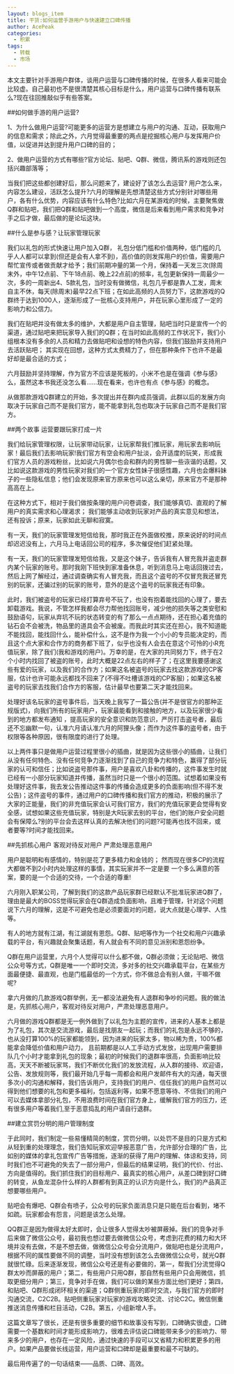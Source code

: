 ```yaml
---
layout: blogs_item
title: 干货:如何运营手游用户与快速建立口碑传播
author: AcePeak
categories:
  - 积累
tags:
  - 转载
  - 市场
---
```



本文主要针对手游用户群体，谈用户运营与口碑传播的时候，在很多人看来可能会比较虚。自己最初也不是很清楚其核心目标是什么，用户运营与口碑传播有联系么?现在往回推敲似乎有些答案。


##如何做手游的用户运营?


1、为什么做用户运营?可能更多的运营方是想建立与用户的沟通、互动，获取用户的信息和需求；除此之外，六月觉得最重要的两点是挖掘核心用户与发挥用户价值，以促进并达到提升用户口碑的目的；


2、做用户运营的方式有哪些?官方论坛、贴吧、Q群、微信，腾讯系的游戏则还包括兴趣部落等；


当我们把这些都创建好后，那么问题来了，建设好了该怎么去运营? 用户怎么来，内容怎么建设，活跃怎么提升?六月的理解是先想清楚这些方式分别针对哪些用户，各有什么优势，内容应该有什么特色?比如六月在某游戏的时候，主要聚焦做Q群和贴吧，我们把Q群和贴吧做到一个高度，微信是后来看到用户需求和竞争对手之后才做，最后做的是论坛这块。



##什么是参与感？让玩家管理玩家


我们以礼包的形式快速让用户加入Q群， 礼包分低门槛和价值两种，低门槛的几乎人人都可以拿到(但还是会有人拿不到)，高价值的则发挥用户的价值，需要用户帮忙宣传或者做贡献才给予；我们前期冲量的第一个月，保持着一天发三次(除周末外，中午12点前、下午18点前、晚上22点前)的频率，礼包更新保持一周最少一次，多的一周新出4、5款礼包，当时没有做微信，礼包几乎都是靠人工发，周末自主不休，每天(除周末)最早22点下班；在如此高频的人员努力下，这款游戏的Q群终于达到1000人，逐渐形成了一批核心支持用户，并在玩家心里形成了一定的影响力和公信力。


我们在贴吧并没有做太多的维护，大都是用户自主管理，贴吧当时只是宣传一个的渠道，通过贴吧来把玩家导入我们的Q群；在当时如此高频的工作状况下，我们小组根本没有多余的人员和精力去做贴吧和设想的特色内容，但我们鼓励并支持用户去活跃贴吧； 其实现在回想，这种方式太费精力了，但在那种条件下也许不是最好却是最合适的方式；


六月鼓励并坚持理解，作为官方不应该是死板的，小米不也是在强调《参与感》么，虽然这本书我还没怎么看……现在看来，也许也有点《参与感》的概念。


从做那款游戏Q群建立的开始，多次提出并在群内成员强调，此群以后的发展方向取决于玩家自己而不是我们官方，能不能拿到礼包也取决于玩家自己而不是我们官方。



##两个故事 运营要跟玩家打成一片


我们给玩家管理权限，让玩家带动玩家，让玩家帮我们推玩家，用玩家去影响玩家！最后我们去影响玩家!我们官方有空会和用户扯淡，会开适度的玩笑，形成我们官方人员的游戏粉丝，比如说六月偶尔也会和群内的男性聊一些诙谐的话题，又比如说这款游戏的男性玩家对我们的一个官方女性妹子很感性趣，六月也会爆料妹子的一些隐私信息；他们会发现原来官方原来也可以这么亲切，原来官方不是那种高高在上。


在这种方式下，相对于我们做按条理的用户问卷调查，我们能够真切、直观的了解用户的真实需求和心理渴求； 我们能够主动收到玩家对产品的真实意见和想法，还有投诉；原来，玩家如此无聊和寂寞。


有一天，我们的玩家管理发短信给我，那时我正在外面做校推，原来说好的时间点却迟迟没有上，六月马上电话回公司的程序，多次催促他们赶紧处理。


有一天，我们的玩家管理发短信给我，又是这个妹子，告诉我有人冒充我并盗走群内某个玩家的账号。那时我刚下班快到家准备休息，听到消息马上电话回拨过去，然后上网了解经过，通过调查确实有人冒充我，而且这个盗号的不仅冒充我还冒充别的玩家，还骗过别的玩家的账号，意外的是这个盗号的玩家我还有印象。


此时，我们被盗号的玩家已经打算弃号不玩了，也没有抱着能找回的心理了，要去卸载游戏。我说，不管怎样我都会尽力帮他找回账号，减少他的损失等之类安慰和鼓励语句，玩家从弃坑不玩的状态转变的有了那么一点点期待，还在担心着充值的钻石会不会被洗，物品里的道具会不会被废。而我此时其实还在担心，我不知道能不能找回，能找回什么，能补偿什么，这不是作为我一个小小的专员能决定的，而且这个点大家和合作方的商务都下班了，似乎也没有人会去在意这个可怜的小R充值玩家，除了我们(我和游戏的用户)。万幸的是，在大家的共同努力下，终于在2个小时内找回了被盗的账号，此时大概是22点左右的样子了；在这里我要感谢这些有爱的玩家，以及我们的合作方；如果这名被盗号的玩家去找这款游戏的CP客服，估计也许可能永远都找不回来了(不得不吐槽该游戏的CP客服)；如果这名被盗号的玩家去找我们合作方的客服，估计最早也要第二天才能找回来。


处理好该名玩家的盗号事件后，当天晚上我写了一篇公告(并不是很官方的那种正规版式)，向我们所有的玩家用户，玩家最能看到和接触的地方，以及玩家很少看到的地方都发布通知 ，提高玩家的安全意识和防范意识，严厉打击盗号者，最后还不忘幽默一句，认准六月请认准六月的阿狸头像；而作为这件事的盗号者，由于权限等各种原因，很有限度的进行了处理。


以上两件事只是做用户运营过程里很小的插曲，就是因为这些很小的插曲，让我们从没有任何特色、没有任何竞争力逐渐找到了自己的竞争力和特色，赢得了部分玩家的认可和信任；比如说盗号那件事，用户是喜欢八卦和传播的，这件事发生时就已经有一小部分玩家知道并传播，虽然当时只是一个很小的范围。试想着如果没有处理好这件事，我去发公告推动这件事的传播会造成更多的负面影响(但不得不发公告)；这件盗号的事件，通过用户的口碑传播和我们官方的推动，积极的展示了大家的正能量，我们的非充值玩家会认可我们官方，我们的充值玩家更会觉得有安全感，试想如果这些充值玩家，特别是大R玩家去别的平台，他们的账户安全问题会有保障么?别的平台会去这样认真的去解决他们的问题?可能再也找不回来，或者要等?时间才能找回来。



##先抓核心用户 客观对待反对用户 严肃处理恶意用户


用户是聪明和有感情的，特别是花了更多精力和金钱的； 然而现在很多CP的流程大都做不到2小时内处理这样的事情，其实玩家并不一定是要 一个多么满意的答案，要的是一个合适的交待，一个合适的尊重!


六月刚入职某公司，了解到我们的这款产品玩家群已经默认不批准玩家进Q群了，理由是最大的BOSS觉得玩家会在Q群造成负面影响，且难于管理，针对这个问题说下六月的理解，这是不可避免也是必须要面对的问题，说大点就是心理学、人性等。


有人的地方就有江湖，有江湖就有恩怨。Q群、贴吧等作为一个社交和用户兴趣承载的平台，有兴趣就会聚集话题，有人就会有不同的意见派别和恩怨纷争。


Q群在用户运营里，六月个人觉得可以什么都不做，Q群必须做；无论贴吧、微信公众号等方式，Q群是唯一一个即时交流，多对多的社交兴趣承载平台，在某些方面最便捷、最直观，也是门槛最低的一个方式，你不做总会有别人做，干嘛不做呢?


拿六月做的几款游戏Q群举例，无一都没法避免有人退群和争吵的问题。我的做法是，先抓核心用户，客观对待反对用户，严肃处理恶意用户。


六月做的游戏Q群都是无一例外做到了以礼包为主题的宣传，进来的人基本上都是为了礼包，其次是交流游戏，最后是找朋友一起玩；而我们的礼包是永远不够的，也从没打算100%的玩家都能领到，因为进来的玩家太多，物以稀为贵，100%都能拿会降低价值和用户动力， 且前期都是以人工手动方式发放，出现用户需要排队几个小时才能拿到礼包的现象；最初的时候我们的退群率很高，负面影响比较高，天天不断被玩家骂，我们不断优化我们的发放流程，从入群的接待、欢迎语，公告、发放规则等，我们最开始几乎每一周都会和用户发邮件有大的沟通，每天很多次小的沟通和解释，我们告诉用户，支持我们的用户、信任我们的用户自然可以得到他们想要的礼包和更多福利，包括返利等，如果不愿意等待、不信我们的用户可以去媒体拿部分礼包，不用浪费时间在我们官方身上，缓解我们官方的压力，还有很多用户等着我们,至于恶意捣乱的用户请自行退群。



##建立赏罚分明的用户管理制度


于此同时，我们制定一些易懂精简的制度，赏罚分明，以处罚不是目的只是方式和从轻到重的处理理念，我们告知玩家欢迎举报恶意广告，允许部分合理的广告，比如别的媒体的拿礼包宣传广告等措施，逐渐的获得了用户的理解、体谅和支持，同时我们也不可避免的失去了一部分用户，但最后的结果证明，我们的代价、付出、方向是值得的。我们抓住我们的目标用户、最真实的核心用户，从差口碑到好口碑的转变，从鱼龙混杂什么样的人群都有到真正的认识方向是什么，我们的产品真正想要哪些用户。


贴吧会有爆吧、Q群会有喷子，公众号的玩家负面消息只是只能在后台看到，堵不如疏。玩家都会有怨言，问题是该怎么处理。


QQ群正是因为做得太好太即时，会让很多人觉得太吵被屏蔽掉。我们的竞争对手后来做了微信公众号，最初我也想过要去做微信公众号，考虑到花费的精力和大环境并没有去做，不是不想去做，做微信公众号会分流用户，做贴吧也是分流用户，根据不同的属性要做不同的调整，当时没有想到该怎么去做微信公众号，就光Q群就很忙碌。后来逐渐发现，微信公众号还是有必要做的，第一，帮我们分流觉得Q群太吵而屏蔽的用户；第二，有些用户只用Q群，那自然有些用户只会用微信，抓取更细分用户；第三，竞争对手在做，我们可以做的某些方面比他们更好；第四，和贴吧、Q群形成闭环相关的渠道；Q群侧重玩家的即时交流，与我们官方的即时沟通交流，C2C2B。贴吧侧重玩家对玩家的游戏攻略交流、讨论C2C。微信侧重推送消息传播和栏目活动，C2B。第五，小组新增人手。


这篇文章写了很长，还是有很多重要的细节和故事没有写到，口碑确实很虚，口碑需要一个基数和时间才能形成影响力，很难去评估说口碑能带来多少的影响力、带来多少的用户，也存在一定风险，通过快速的手段可以又省精力和积累更多的用户。如果产品要做长线运营，用户运营和口碑却是最重要和最不可缺的。


最后用传遍了的一句话结束——品质、口碑、高效。
